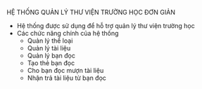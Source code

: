 HỆ THỐNG QUẢN LÝ THƯ VIỆN TRƯỜNG HỌC ĐƠN GIẢN
- Hệ thống được sử dụng để hỗ trợ quản lý thư viện trường học
- Các chức năng chính của hệ thống
  + Quản lý thể loại
  + Quản lý tài liệu
  + Quản lý bạn đọc
  + Tạo thẻ bạn đọc
  + Cho bạn đọc mượn tài liệu
  + Nhận trả tài liệu từ bạn đọc
